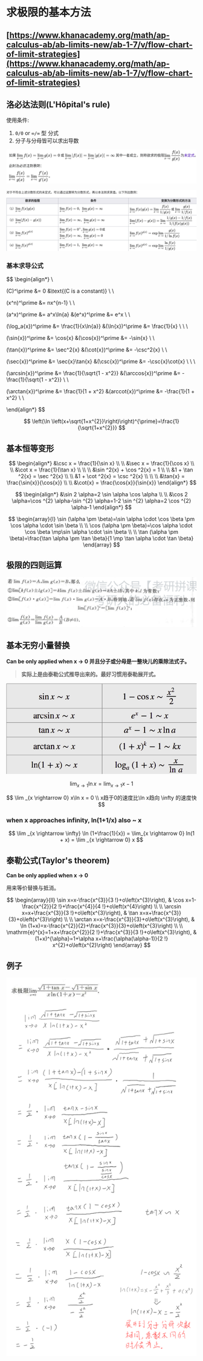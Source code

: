 # 求极限的基本方法

## [https://www.khanacademy.org/math/ap-calculus-ab/ab-limits-new/ab-1-7/v/flow-chart-of-limit-strategies](https://www.khanacademy.org/math/ap-calculus-ab/ab-limits-new/ab-1-7/v/flow-chart-of-limit-strategies) <a id="firstHeading"></a>

## 洛必达法则\(L'Hôpital's rule\) <a id="firstHeading"></a>

使用条件: 

1. `0/0` or `∞/∞` 型 分式
2. 分子与分母皆可以求出导数

![](../.gitbook/assets/image%20%285%29.png)

![](../.gitbook/assets/image%20%2824%29.png)

### 基本求导公式

$$
\begin{align*}
\\

(C)^\prime &= 0    &\text{(C is a constant)} \\ \\

(x^n)^\prime &= nx^{n-1} \\ \\

(a^x)^\prime &= a^x\ln{a}    &(e^x)^\prime &= e^x \\ \\

(\log_a{x})^\prime &= \frac{1}{x\ln{a}}    &(\ln{x})^\prime &= \frac{1}{x} \\ \\ \\


(\sin{x})^\prime &= \cos{x}    &(\cos{x})^\prime &= -\sin{x} \\ \\

(\tan{x})^\prime &= \sec^2{x}    &(\cot{x})^\prime &= -\csc^2{x} \\ \\

(\sec{x})^\prime &= \sec{x}\tan{x}    &(\csc{x})^\prime &= -\csc{x}\cot{x} \\ \\ \\


(\arcsin{x})^\prime &= \frac{1}{\sqrt{1 - x^2}}    &(\arccos{x})^\prime &= -\frac{1}{\sqrt{1 - x^2}} \\ \\

(\arctan{x})^\prime &= \frac{1}{1 + x^2}    &(arccot{x})^\prime &= -\frac{1}{1 + x^2} \\ \\

\end{align*}
$$

$$
\left(\ln \left(x+\sqrt{1+x^{2}}\right)\right)^{\prime}=\frac{1}{\sqrt{1+x^{2}}}
$$

## 基本恒等变形

$$
\begin{align*}
&\csc x = \frac{1}{\sin x}
\\ \\
&\sec x = \frac{1}{\cos x}
\\ \\
&\cot x = \frac{1}{\tan x}
\\ \\ \\
&\sin ^2{x} + \cos ^2{x} = 1
\\ \\
&1 + \tan ^2{x} = \sec ^2{x}
\\ \\
&1 + \cot ^2{x} = \csc ^2{x}
\\ \\ \\
&\tan{x} = \frac{\sin{x}}{\cos{x}}
\\ \\
&\cot{x} = \frac{\cos{x}}{\sin{x}}
\end{align*}
$$

$$
\begin{align*}
&\sin 2 \alpha=2 \sin \alpha \cos \alpha
\\ \\
&\cos 2 \alpha=\cos ^{2} \alpha-\sin ^{2} \alpha=1-2 \sin ^{2} \alpha=2 \cos ^{2} \alpha-1
\end{align*}
$$

$$
\begin{array}{l}
\sin (\alpha \pm \beta)=\sin \alpha \cdot \cos \beta \pm \cos \alpha \cdot \sin \beta 
\\ \\
\cos (\alpha \pm \beta)=\cos \alpha \cdot \cos \beta \mp\sin \alpha \cdot \sin \beta 
\\ \\
\tan (\alpha \pm \beta)=\frac{\tan \alpha \pm \tan \beta}{1 \mp \tan \alpha \cdot \tan \beta}
\end{array}
$$

## 极限的四则运算

![](../.gitbook/assets/image%20%2826%29.png)

## 基本无穷小量替换

**Can be only applied when x -&gt; 0 并且分子或分母是一整块儿的乘除法式子。**

> **实际上是由泰勒公式推导出来的。最好习惯用泰勒展开式。**

![](../.gitbook/assets/image%20%284%29.png)

$$
\lim _{x \rightarrow 1} \ln x = \lim_{x \rightarrow 1} x-1
$$

$$
\lim _{x \rightarrow 0} x\ln x = 0
\\
x趋于0的速度比\ln x趋向 \infty 的速度快
$$

### when x approaches infinity, ln\(1+1/x\) also ~ x

$$
\lim _{x \rightarrow \infty} \ln (1+\frac{1}{x}) = \lim_{x \rightarrow 0} ln(1 + x) = \lim _{x \rightarrow 0} x
$$

## 泰勒公式\(Taylor's theorem\)

**Can be only applied when x -&gt; 0**

用来等价替换与抵消。

$$
\begin{array}{ll}
\sin x=x-\frac{x^{3}}{3 !}+o\left(x^{3}\right), & \cos x=1-\frac{x^{2}}{2 !}+\frac{x^{4}}{4 !}+o\left(x^{4}\right) \\ \\
\arcsin x=x+\frac{x^{3}}{3 !}+o\left(x^{3}\right), & \tan x=x+\frac{x^{3}}{3}+o\left(x^{3}\right) \\ \\
\arctan x=x-\frac{x^{3}}{3}+o\left(x^{3}\right), & \ln (1+x)=x-\frac{x^{2}}{2}+\frac{x^{3}}{3}+o\left(x^{3}\right) \\ \\
\mathrm{e}^{x}=1+x+\frac{x^{2}}{2 !}+\frac{x^{3}}{3 !}+o\left(x^{3}\right), & (1+x)^{\alpha}=1+\alpha x+\frac{\alpha(\alpha-1)}{2 !} x^{2}+o\left(x^{2}\right)
\end{array}
$$

## 例子

![](../.gitbook/assets/image%20%2825%29.png)

